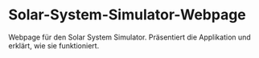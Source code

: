 # Solar-System-Simulator-Webpage
Webpage für den Solar System Simulator. Präsentiert die Applikation und erklärt, wie sie funktioniert.
